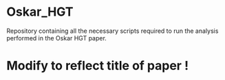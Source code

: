 # Oskar_HGT
Repository containing all the necessary scripts required to run the analysis performed in the Oskar HGT paper.

# Modify to reflect title of paper !
